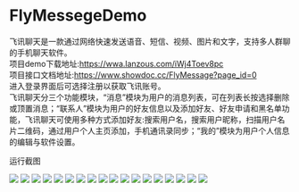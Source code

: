 # FlyMessegeDemo
飞讯聊天是一款通过网络快速发送语音、短信、视频、图片和文字，支持多人群聊的手机聊天软件。
<br/> 项目demo下载地址:https://wwa.lanzous.com/iWj4Toev8pc
<br/> 项目接口文档地址:https://www.showdoc.cc/FlyMessage?page_id=0
<br/> 进入登录界面后可选择注册以获取飞讯账号。
<br/>飞讯聊天分三个功能模块，“消息”模块为用户的消息列表，可在列表长按选择删除或顶置消息；“联系人”模块为用户的好友信息以及添加好友、好友申请和黑名单功能，飞讯聊天可使用多种方式添加好友:搜索用户名，搜索用户昵称，扫描用户名片二维码，通过用户个人主页添加，手机通讯录同步；“我的”模块为用户个人信息的编辑与软件设置。
<p>运行截图</p>
<img src="http://www.foxluo.cn/OrderingSystem/images/FlyMessageScreenShoot/1601603560957.jpg" />
<img src="http://www.foxluo.cn/OrderingSystem/images/FlyMessageScreenShoot/1601603560959.jpg" />
<img src="http://www.foxluo.cn/OrderingSystem/images/FlyMessageScreenShoot/1601603560961.jpg" />
<img src="http://www.foxluo.cn/OrderingSystem/images/FlyMessageScreenShoot/1601603560963.jpg" />
<img src="http://www.foxluo.cn/OrderingSystem/images/FlyMessageScreenShoot/1601603560965.jpg" />
<img src="http://www.foxluo.cn/OrderingSystem/images/FlyMessageScreenShoot/1601603560967.jpg" />
<img src="http://www.foxluo.cn/OrderingSystem/images/FlyMessageScreenShoot/1601603560970.jpg" />
<img src="http://www.foxluo.cn/OrderingSystem/images/FlyMessageScreenShoot/1601603560972.jpg" />
<img src="http://www.foxluo.cn/OrderingSystem/images/FlyMessageScreenShoot/1601603560974.jpg" />
<img src="http://www.foxluo.cn/OrderingSystem/images/FlyMessageScreenShoot/1601603560976.jpg" />
<img src="http://www.foxluo.cn/OrderingSystem/images/FlyMessageScreenShoot/1601603560978.jpg" />
<img src="http://www.foxluo.cn/OrderingSystem/images/FlyMessageScreenShoot/1601603560980.jpg" />
<img src="http://www.foxluo.cn/OrderingSystem/images/FlyMessageScreenShoot/1601603560983.jpg" />
<img src="http://www.foxluo.cn/OrderingSystem/images/FlyMessageScreenShoot/1601603560985.jpg" />
<img src="http://www.foxluo.cn/OrderingSystem/images/FlyMessageScreenShoot/1601603560987.jpg" />
<img src="http://www.foxluo.cn/OrderingSystem/images/FlyMessageScreenShoot/1601603560988.jpg" />
<img src="http://www.foxluo.cn/OrderingSystem/images/FlyMessageScreenShoot/1601603560990.jpg" />
<img src="http://www.foxluo.cn/OrderingSystem/images/FlyMessageScreenShoot/1601603560991.jpg" />
